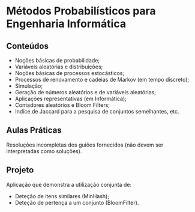 # Métodos Probabilísticos para Engenharia Informática
## Conteúdos
* Noções básicas de probabilidade;
* Variáveis aleatórias e distribuições;
* Noções básicas de processos estocásticos;
* Processos de renovamento e cadeias de Markov (em tempo discreto);
* Simulação;
* Geração de números aleatórios e de variáveis aleatórias;
* Aplicações representativas (em Informática);
* Contadores aleatórios e Bloom Filters;  
* Indíce de Jaccard para a pesquisa de conjuntos semelhantes, etc.
## Aulas Práticas
Resoluções incompletas dos guiões fornecidos (não devem ser interpretadas como soluções).
## Projeto
Aplicação que demonstra a utilização conjunta de:
 * Deteção de itens similares (MinHash);
 * Deteção de pertença a um conjunto (BloomFilter).
